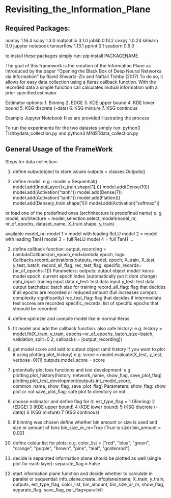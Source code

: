 # Revisiting_the_Information_Plane

## Required Packages:

numpy 1.16.4
scipy 1.3.0
matplotlib 3.1.0
joblib 0.13.2
cvxpy 1.0.24
sklearn 0.0
jupyter notebook
tensorflow 1.13.1
pprint 0.1
seaborn 0.9.0

to install these packages simply run:
pip install PACKAGENAME


The goal of this framework is the creation of the Information Plane as introduced by the paper "Opening the Black Box of Deep Neural Networks via Information" by Ravid Shwartz-Ziv and
Naftali Tishby (2017)
To do so, it allows for easy data collection using a Keras callback function.
With the recorded data a simple function call calculates mutual information with a prior specified
estimator

Estimator options:
    1. Binning
    2. EDGE
    3. KDE upper bound
    4. KDE lower bound
    5. KSG discrete (-data)
    6. KSG mixture
    7. KSG continous
    

Example Jupyter Notebook files are provided illustrating the process

To run the experiments for the two datastes simply run:
python3 Tishbydata_collection.py and python3 MNISTdata_collection.py


## General Usage of the FrameWork

Steps for data collection:
1. define outputobject to store values
    outputs = classes.Outputs()

2. define model:
e.g.:
         model = Sequential()
         model.add(InputLayer((x_train.shape[1],)))
         model.add(Dense(10))
         model.add(Activation("tanh"))
         model.add(Dense(7))
         model.add(Activation("tanh"))
         model.add(Flatten())
         model.add(Dense(y_train.shape[1]))
         model.add(Activation("softmax"))

or load one of the predefined ones (archhitecture is predefined name)
e. g. model, architecture = model_selection.select_model(model_nr, nr_of_epochs, dataset_name, X_train.shape, y_train)
          
available model_nr: 
model 1 = model with leading ReLU
model 2 = model with leading TanH
model 3 = full ReLU
model 4 = full TanH
                                   ...
            
3. define callback function:
    output_recording = LambdaCallback(on_epoch_end=lambda epoch,
                                   logs: Callbacks.record_activations(outputs, model, epoch,
                                                               X_train, X_test, y_test, batch,
                                                               record_all_flag, rec_test_flag,
                                                               specific_records=[nr_of_epochs-1]))
    Parameters: outputs: output object
                model: keras model
                epoch: current epoch index (automatically put it dont change)
                data_input: traning input data
                x_test: test data input
                y_test: test data output
                batchsize: batch size for training
                record_all_flag: flag that decides if all epochs are recorded or
                                 reduced amount (full increases comput. complexity significantly)
                rec_test_flag: flag that decides if intermediate test scores are recorded
                specific_records: list of specific epochs that shoould be recorded                   
                
4. define optimzer and compile model like in normal Keras

5. fit model and add the callback function. also safe history:
    e.g. history = model.fit(X_train, y_train, epochs=nr_of_epochs, batch_size=batch,
                        validation_split=0.2, callbacks = [output_recording])
                                                               
6. get model score and add to output object
   (and history if you want to plot it using plotting.plot_history)
    e.g.
    score = model.evaluate(X_test, y_test, verbose=0)[1]
    outputs.model_score = score                                                     
                                                                                    
7. potentially plot loss functions and test development:                                                       e.g.  plotting.plot_history(history, network_name, show_flag, save_plot_flag)
                plotting.plot_test_development(outputs.int_model_score, common_name, show_flag,
                                               save_plot_flag)
          Parameters: 
              show_flag: show plot or not
              save_plot_flag: safe plot to directory or not
                                                               
8. choose estimator and define flag for it:
    est_type_flag = 1 (Binning)
                    2 (EDGE)
                    3 (KDE upper bound)
                    4 (KDE lower bound)
                    5 (KSG discrete (-data))
                    6 (KSG mixture)
                    7 (KSG continous)
                    
9. if binning was chosen define whether bin amount or size is used and size or amount of bins
    bin_size_or_nr=True (True is size)
    bin_amount = 0.001
    
10. define colour list for plots:
     e.g. color_list = ["red", "blue", "green", "orange", "purple",
                        "brown", "pink", "teal", "goldenrod"]
   
11. decide is separated information plane should be plotted as well (single plot for each layer):
     separate_flag = False
                                                               
12. start information plane function and decide whether to calculate in parallel or sequential:
    info_plane.create_infoplane(name, X_train, y_train, outputs,
                                est_type_flag, color_list, bin_amount,
                                bin_size_or_nr, show_flag,
                                separate_flag,
                                save_flag, par_flag=parallel)
